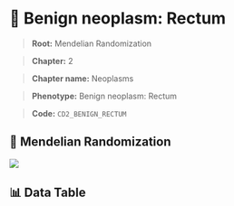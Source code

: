 # 🧪 Benign neoplasm: Rectum

> **Root:** Mendelian Randomization

> **Chapter:** 2  

> **Chapter name:** Neoplasms

> **Phenotype:** Benign neoplasm: Rectum  

> **Code:** `CD2_BENIGN_RECTUM`

## 🧬 Mendelian Randomization  

<img src="/MR/Figures/Forward/CD2_BENIGN_RECTUM.png"/>

## 📊 Data Table

<CsvTableMRF src="/MR/Data/Forward/CD2_BENIGN_RECTUM.csv"/>
